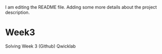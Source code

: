 I am editing the README file. Adding some more details about the project description.
# Week3
Solving Week 3 (Github) Qwicklab

